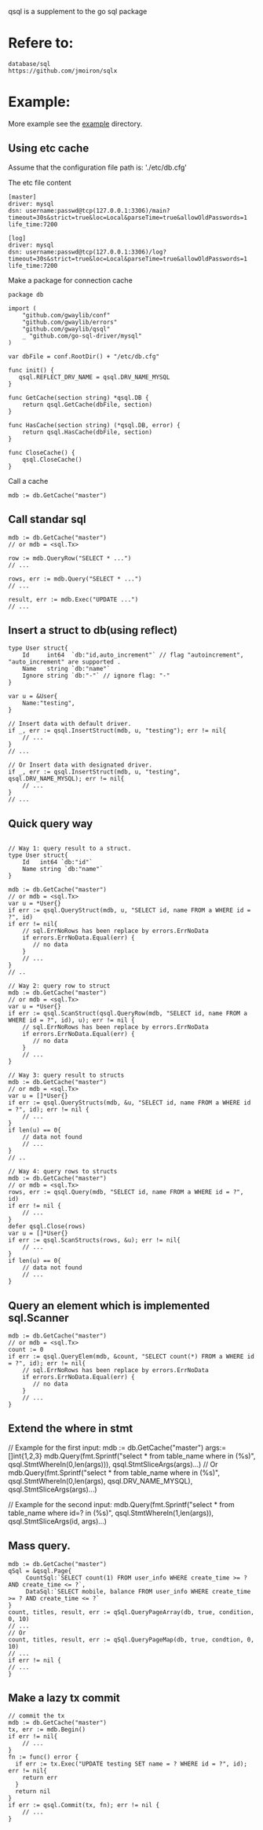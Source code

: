 qsql is a supplement to the go sql package

# Refere to:
```
database/sql
https://github.com/jmoiron/sqlx
```

# Example:
More example see the [example](./example) directory.

## Using etc cache
Assume that the configuration file path is: './etc/db.cfg'

The etc file content
```
[master]
driver: mysql
dsn: username:passwd@tcp(127.0.0.1:3306)/main?timeout=30s&strict=true&loc=Local&parseTime=true&allowOldPasswords=1
life_time:7200

[log]
driver: mysql
dsn: username:passwd@tcp(127.0.0.1:3306)/log?timeout=30s&strict=true&loc=Local&parseTime=true&allowOldPasswords=1
life_time:7200
```

Make a package for connection cache
``` text
package db

import (
	"github.com/gwaylib/conf"
	"github.com/gwaylib/errors"
	"github.com/gwaylib/qsql"
	_ "github.com/go-sql-driver/mysql"
)

var dbFile = conf.RootDir() + "/etc/db.cfg"

func init() {
   qsql.REFLECT_DRV_NAME = qsql.DRV_NAME_MYSQL 
}

func GetCache(section string) *qsql.DB {
	return qsql.GetCache(dbFile, section)
}

func HasCache(section string) (*qsql.DB, error) {
	return qsql.HasCache(dbFile, section)
}

func CloseCache() {
	qsql.CloseCache()
}
```

Call a cache
``` text
mdb := db.GetCache("master")
```

## Call standar sql
``` text
mdb := db.GetCache("master") 
// or mdb = <sql.Tx>

row := mdb.QueryRow("SELECT * ...")
// ...

rows, err := mdb.Query("SELECT * ...")
// ...

result, err := mdb.Exec("UPDATE ...")
// ...
```

## Insert a struct to db(using reflect)
``` text
type User struct{
    Id     int64  `db:"id,auto_increment"` // flag "autoincrement", "auto_increment" are supported .
    Name   string `db:"name"`
    Ignore string `db:"-"` // ignore flag: "-"
}

var u = &User{
    Name:"testing",
}

// Insert data with default driver.
if _, err := qsql.InsertStruct(mdb, u, "testing"); err != nil{
    // ... 
}
// ...

// Or Insert data with designated driver.
if _, err := qsql.InsertStruct(mdb, u, "testing", qsql.DRV_NAME_MYSQL); err != nil{
    // ... 
}
// ...
```

## Quick query way
``` text

// Way 1: query result to a struct.
type User struct{
    Id   int64 `db:"id"`
    Name string `db:"name"`
}

mdb := db.GetCache("master") 
// or mdb = <sql.Tx>
var u = *User{}
if err := qsql.QueryStruct(mdb, u, "SELECT id, name FROM a WHERE id = ?", id)
if err != nil{
    // sql.ErrNoRows has been replace by errors.ErrNoData
    if errors.ErrNoData.Equal(err) {
       // no data
    }
    // ...
}
// ..

// Way 2: query row to struct
mdb := db.GetCache("master") 
// or mdb = <sql.Tx>
var u = *User{}
if err := qsql.ScanStruct(qsql.QueryRow(mdb, "SELECT id, name FROM a WHERE id = ?", id), u); err != nil {
    // sql.ErrNoRows has been replace by errors.ErrNoData
    if errors.ErrNoData.Equal(err) {
       // no data
    }
    // ...
}

// Way 3: query result to structs
mdb := db.GetCache("master") 
// or mdb = <sql.Tx>
var u = []*User{}
if err := qsql.QueryStructs(mdb, &u, "SELECT id, name FROM a WHERE id = ?", id); err != nil {
    // ...
}
if len(u) == 0{
    // data not found
    // ...
}
// .. 

// Way 4: query rows to structs
mdb := db.GetCache("master") 
// or mdb = <sql.Tx>
rows, err := qsql.Query(mdb, "SELECT id, name FROM a WHERE id = ?", id)
if err != nil {
    // ...
}
defer qsql.Close(rows)
var u = []*User{}
if err := qsql.ScanStructs(rows, &u); err != nil{
    // ...
}
if len(u) == 0{
    // data not found
    // ...
}

```

## Query an element which is implemented sql.Scanner

```text
mdb := db.GetCache("master") 
// or mdb = <sql.Tx>
count := 0
if err := qsql.QueryElem(mdb, &count, "SELECT count(*) FROM a WHERE id = ?", id); err != nil{
    // sql.ErrNoRows has been replace by errors.ErrNoData
    if errors.ErrNoData.Equal(err) {
       // no data
    }
    // ...
}
```
## Extend the where in stmt
// Example for the first input:
mdb := db.GetCache("master") 
args:=[]int{1,2,3}
mdb.Query(fmt.Sprintf("select * from table_name where in (%s)", qsql.StmtWhereIn(0,len(args))), qsql.StmtSliceArgs(args)...)
// Or
mdb.Query(fmt.Sprintf("select * from table_name where in (%s)", qsql.StmtWhereIn(0,len(args), qsql.DRV_NAME_MYSQL), qsql.StmtSliceArgs(args)...)

// Example for the second input:
mdb.Query(fmt.Sprintf("select * from table_name where id=? in (%s)", qsql.StmtWhereIn(1,len(args)), qsql.StmtSliceArgs(id, args)...)

## Mass query.
```text
mdb := db.GetCache("master") 
qSql = &qsql.Page{
     CountSql:`SELECT count(1) FROM user_info WHERE create_time >= ? AND create_time <= ?`,
     DataSql:`SELECT mobile, balance FROM user_info WHERE create_time >= ? AND create_time <= ?`
}
count, titles, result, err := qSql.QueryPageArray(db, true, condition, 0, 10)
// ...
// Or
count, titles, result, err := qSql.QueryPageMap(db, true, condtion, 0, 10)
// ...
if err != nil {
// ...
}
```

## Make a lazy tx commit
``` text
// commit the tx
mdb := db.GetCache("master") 
tx, err := mdb.Begin()
if err != nil{
    // ...
}
fn := func() error {
  if err := tx.Exec("UPDATE testing SET name = ? WHERE id = ?", id); err != nil{
    return err
  }
  return nil
}
if err := qsql.Commit(tx, fn); err != nil {
    // ...
}
```
